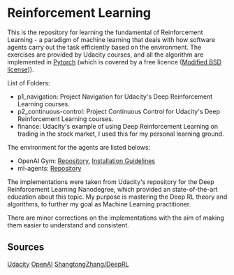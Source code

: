 # Reinforcement Learning

This is the repository for learning the fundamental of Reinforcement Learning - a paradigm of machine learning that deals with how software agents carry out the task efficiently based on the environment. 
The exercises are provided by Udacity courses, and all the algorithm are implemented in [Pytorch](https://pytorch.org/) (which is covered by a free licence ([Modified BSD license](https://en.wikipedia.org/wiki/BSD_licenses#3-clause))). 

List of Folders:
- p1_navigation: Project Navigation for Udacity's Deep Reinforcement Learning courses.
- p2_continuous-control: Project Continuous Control for Udacity's Deep Reinforcement Learning courses.
- finance: Udacity's example of using Deep Reinforcement Learning on trading in the stock market, I used this for my personal learning ground.


The environment for the agents are listed belows:
- OpenAI Gym: [Repository](https://github.com/openai/gym), [Installation Guidelines](https://medium.com/@sayanmndl21/install-openai-gym-with-box2d-and-mujoco-in-windows-10-e25ee9b5c1d5)
- ml-agents: [Repository](https://github.com/Unity-Technologies/ml-agents/tree/master/ml-agents)


The implementations were taken from Udacity's repository for the Deep Reinforcement Learning Nanodegree, which provided an state-of-the-art education about this topic. My purpose is mastering the Deep RL theory and algorithms, to further my goal as Machine Learning practitioner. 

There are minor corrections on the implementations with the aim of making them easier to understand and consistent.

## Sources
[Udacity](https://github.com/udacity/deep-reinforcement-learning)
[OpenAI](https://gym.openai.com/)
[ShangtongZhang/DeepRL](https://github.com/ShangtongZhang/reinforcement-learning-an-introduction)
